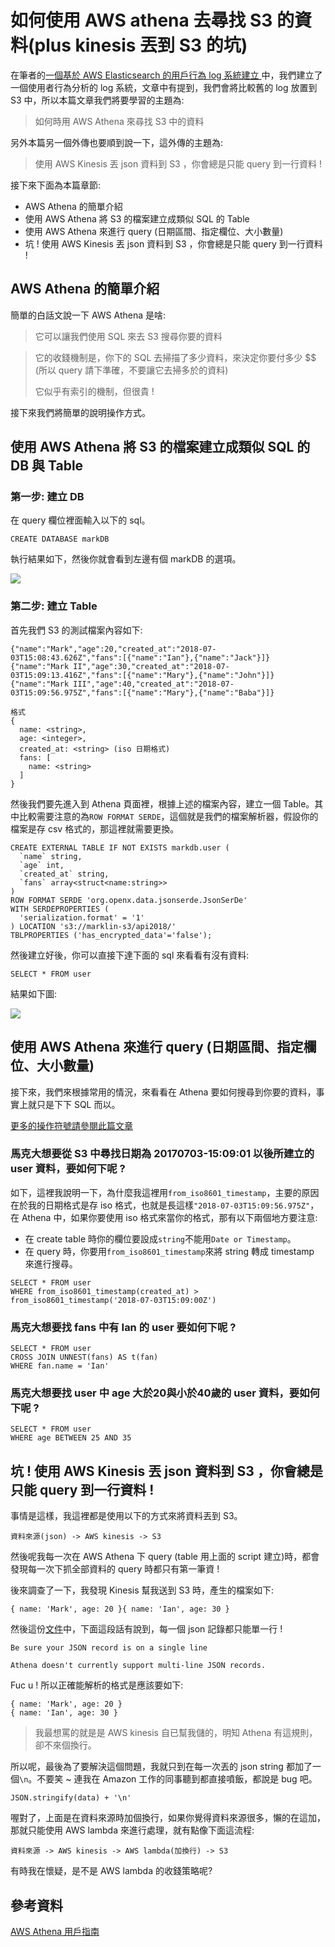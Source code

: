 # 如何使用 AWS athena 去尋找 S3 的資料(plus kinesis 丟到 S3 的坑)

在筆者的[一個基於 AWS Elasticsearch 的用戶行為 log 系統建立
](http://marklin-blog.logdown.com/posts/7801415-establishment-of-a-log-system-based-on-aws-elasticsearch)中，我們建立了一個使用者行為分析的 log 系統，文章中有提到，我們會將比較舊的 log 放置到 S3 中，所以本篇文章我們將要學習的主題為:

> 如何時用 AWS Athena 來尋找 S3 中的資料

另外本篇另一個外傳也要順到說一下，這外傳的主題為:

> 使用 AWS Kinesis 丟 json 資料到 S3 ，你會總是只能 query 到一行資料 ! 

接下來下面為本篇章節:

* AWS Athena 的簡單介紹
* 使用 AWS Athena 將 S3 的檔案建立成類似 SQL 的 Table
* 使用 AWS Athena 來進行 query (日期區間、指定欄位、大小數量) 
* 坑 ! 使用 AWS Kinesis 丟 json 資料到 S3 ，你會總是只能 query 到一行資料 ! 

## AWS Athena 的簡單介紹
簡單的白話文說一下 AWS Athena 是啥:

> 它可以讓我們使用 SQL 來去 S3 搜尋你要的資料 

> 它的收錢機制是，你下的 SQL 去掃描了多少資料，來決定你要付多少 $$ (所以 query 請下準確，不要讓它去掃多於的資料)
> 
> 它似乎有索引的機制，但很貴 !

接下來我們將簡單的說明操作方式。

## 使用 AWS Athena 將 S3 的檔案建立成類似 SQL 的 DB 與 Table

### 第一步: 建立 DB
在 query 欄位裡面輸入以下的 sql。

```
CREATE DATABASE markDB
```
執行結果如下，然後你就會看到左邊有個 markDB 的選項。

![](http://yixiang8780.com/outImg/20180704-01-athena-basic.png)

### 第二步: 建立 Table


首先我們 S3 的測試檔案內容如下:

```
{"name":"Mark","age":20,"created_at":"2018-07-03T15:08:43.626Z","fans":[{"name":"Ian"},{"name":"Jack"}]}
{"name":"Mark II","age":30,"created_at":"2018-07-03T15:09:13.416Z","fans":[{"name":"Mary"},{"name":"John"}]}
{"name":"Mark III","age":40,"created_at":"2018-07-03T15:09:56.975Z","fans":[{"name":"Mary"},{"name":"Baba"}]}
```

```
格式
{
  name: <string>,
  age: <integer>,
  created_at: <string> (iso 日期格式)
  fans: [
    name: <string>
  ]
}

```

然後我們要先進入到 Athena 頁面裡，根據上述的檔案內容，建立一個 Table。其中比較需要注意的為`ROW FORMAT SERDE`，這個就是我們的檔案解析器，假設你的檔案是存 csv 格式的，那這裡就需要更換。

```
CREATE EXTERNAL TABLE IF NOT EXISTS markdb.user (
  `name` string,
  `age` int,
  `created_at` string,
  `fans` array<struct<name:string>> 
)
ROW FORMAT SERDE 'org.openx.data.jsonserde.JsonSerDe'
WITH SERDEPROPERTIES (
  'serialization.format' = '1'
) LOCATION 's3://marklin-s3/api2018/'
TBLPROPERTIES ('has_encrypted_data'='false');
```
然後建立好後，你可以直接下達下面的 sql 來看看有沒有資料:

```
SELECT * FROM user
```
結果如下圖:

![](http://yixiang8780.com/outImg/20180704-02-athena-basic.png)

## 使用 AWS Athena 來進行 query (日期區間、指定欄位、大小數量) 

接下來，我們來根據常用的情況，來看看在 Athena 要如何搜尋到你要的資料，事實上就只是下下 SQL 而以。

[更多的操作符號請參閱此篇文章](https://docs.aws.amazon.com/zh_cn/athena/latest/ug/functions-operators-reference-section.html)

### 馬克大想要從 S3 中尋找日期為 20170703-15:09:01 以後所建立的 user 資料，要如何下呢 ? 

如下，這裡我說明一下，為什麼我這裡用`from_iso8601_timestamp`，主要的原因在於我的日期格式是存 iso 格式，也就是長這樣`"2018-07-03T15:09:56.975Z"`，在 Athena 中，如果你要使用 iso 格式來當你的格式，那有以下兩個地方要注意:

* 在 create table 時你的欄位要設成`string`不能用`Date or Timestamp`。
* 在 query 時，你要用`from_iso8601_timestamp`來將 string 轉成 timestamp 來進行搜尋。

```
SELECT * FROM user 
WHERE from_iso8601_timestamp(created_at) > from_iso8601_timestamp('2018-07-03T15:09:00Z')
```
### 馬克大想要找 fans 中有 Ian 的 user 要如何下呢 ?

```
SELECT * FROM user 
CROSS JOIN UNNEST(fans) AS t(fan)
WHERE fan.name = 'Ian'
```

### 馬克大想要找 user 中 age 大於20與小於40歲的 user 資料，要如何下呢 ?

```
SELECT * FROM user 
WHERE age BETWEEN 25 AND 35 
```

## 坑 ! 使用 AWS Kinesis 丟 json 資料到 S3 ，你會總是只能 query 到一行資料 ! 

事情是這樣，我這裡都是使用以下的方式來將資料丟到 S3。

```
資料來源(json) -> AWS kinesis -> S3
```
然後呢我每一次在 AWS Athena 下 query (table 用上面的 script 建立)時，都會發現每一次下抓全部資料的 query 時都只有第一筆資 !

後來調查了一下，我發現 Kinesis 幫我送到 S3 時，產生的檔案如下:

```
{ name: 'Mark', age: 20 }{ name: 'Ian', age: 30 }
```
然後這份[文件](https://aws.amazon.com/tw/premiumsupport/knowledge-center/error-json-athena/)中，下面這段話有說到，每一個 json 記錄都只能單一行 !

```
Be sure your JSON record is on a single line

Athena doesn't currently support multi-line JSON records.
```
Fuc u ! 所以正確能解析的格式是應該要如下:

```
{ name: 'Mark', age: 20 }
{ name: 'Ian', age: 30 }
```
> 我最想罵的就是是 AWS kinesis 自已幫我儲的，明知 Athena 有這規則，卻不來個換行。

所以呢，最後為了要解決這個問題，我就只到在每一次丟的 json string 都加了一個`\n`。不要笑 ~ 連我在 Amazon 工作的同事聽到都直接噴飯，都說是 bug 吧。

```
JSON.stringify(data) + '\n'
```
喔對了，上面是在資料來源時加個換行，如果你覺得資料來源很多，懶的在這加，那就只能使用 AWS lambda 來進行處理，就有點像下面這流程:

```
資料來源 -> AWS kinesis -> AWS lambda(加換行) -> S3
```
有時我在懷疑，是不是 AWS lambda 的收錢策略呢?

## 參考資料
[AWS Athena 用戶指南](https://docs.aws.amazon.com/zh_cn/athena/latest/ug/json.html)



